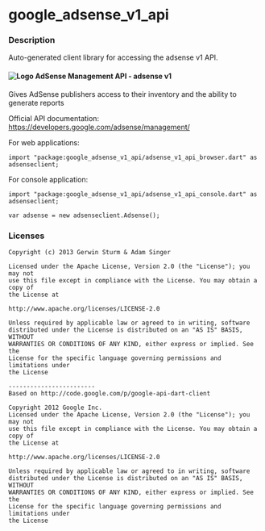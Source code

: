 # google_adsense_v1_api

### Description

Auto-generated client library for accessing the adsense v1 API.

#### ![Logo](http://www.google.com/images/icons/product/adsense-16.png) AdSense Management API - adsense v1

Gives AdSense publishers access to their inventory and the ability to generate reports

Official API documentation: https://developers.google.com/adsense/management/

For web applications:
```
import "package:google_adsense_v1_api/adsense_v1_api_browser.dart" as adsenseclient;
```

For console application:
```
import "package:google_adsense_v1_api/adsense_v1_api_console.dart" as adsenseclient;
```

```
var adsense = new adsenseclient.Adsense();
```

### Licenses

```
Copyright (c) 2013 Gerwin Sturm & Adam Singer

Licensed under the Apache License, Version 2.0 (the "License"); you may not
use this file except in compliance with the License. You may obtain a copy of
the License at

http://www.apache.org/licenses/LICENSE-2.0

Unless required by applicable law or agreed to in writing, software
distributed under the License is distributed on an "AS IS" BASIS, WITHOUT
WARRANTIES OR CONDITIONS OF ANY KIND, either express or implied. See the
License for the specific language governing permissions and limitations under
the License

------------------------
Based on http://code.google.com/p/google-api-dart-client

Copyright 2012 Google Inc.
Licensed under the Apache License, Version 2.0 (the "License"); you may not
use this file except in compliance with the License. You may obtain a copy of
the License at

http://www.apache.org/licenses/LICENSE-2.0

Unless required by applicable law or agreed to in writing, software
distributed under the License is distributed on an "AS IS" BASIS, WITHOUT
WARRANTIES OR CONDITIONS OF ANY KIND, either express or implied. See the
License for the specific language governing permissions and limitations under
the License

```
